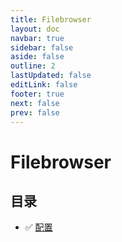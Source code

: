 ```yaml
---
title: Filebrowser
layout: doc
navbar: true
sidebar: false
aside: false
outline: 2
lastUpdated: false
editLink: false
footer: true
next: false
prev: false
---
```


# Filebrowser

## 目录

- ✅ [配置](/software/filebrowser/config)